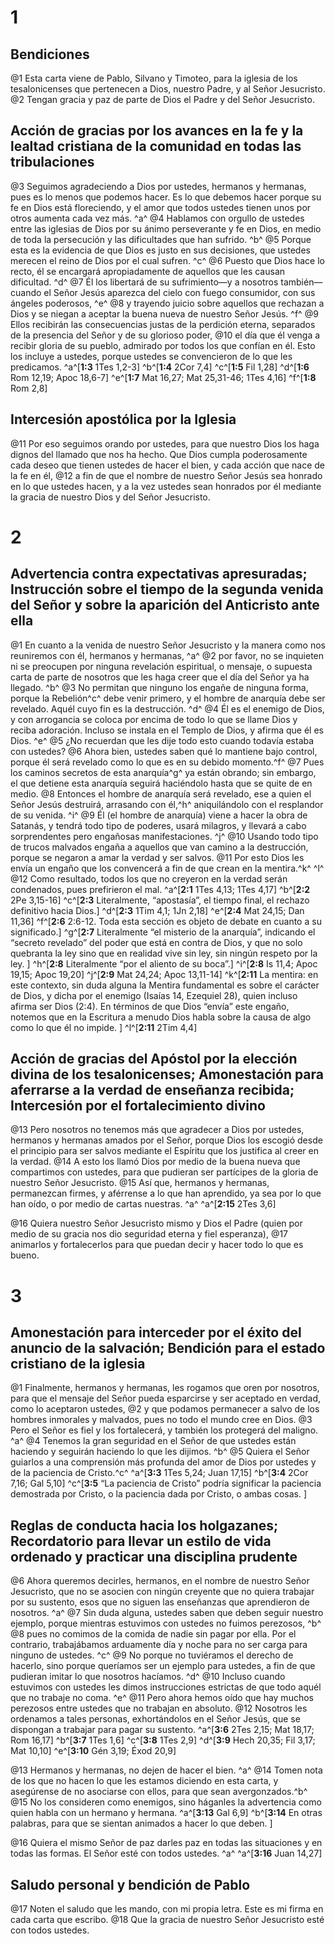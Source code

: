 # 1 
## Bendiciones
@1 Esta carta viene de Pablo, Silvano y Timoteo, para la iglesia de los tesalonicenses que pertenecen a Dios, nuestro Padre, y al Señor Jesucristo. @2 Tengan gracia y paz de parte de Dios el Padre y del Señor Jesucristo. 

## Acción de gracias por los avances en la fe y la lealtad cristiana de la comunidad en todas las tribulaciones
@3 Seguimos agradeciendo a Dios por ustedes, hermanos y hermanas, pues es lo menos que podemos hacer. Es lo que debemos hacer porque su fe en Dios está floreciendo, y el amor que todos ustedes tienen unos por otros aumenta cada vez más. ^a^ @4 Hablamos con orgullo de ustedes entre las iglesias de Dios por su ánimo perseverante y fe en Dios, en medio de toda la persecución y las dificultades que han sufrido. ^b^ @5 Porque esta es la evidencia de que Dios es justo en sus decisiones, que ustedes merecen el reino de Dios por el cual sufren. ^c^ @6 Puesto que Dios hace lo recto, él se encargará apropiadamente de aquellos que les causan dificultad. ^d^ @7 Él los libertará de su sufrimiento—y a nosotros también—cuando el Señor Jesús aparezca del cielo con fuego consumidor, con sus ángeles poderosos, ^e^ @8 y trayendo juicio sobre aquellos que rechazan a Dios y se niegan a aceptar la buena nueva de nuestro Señor Jesús. ^f^ @9 Ellos recibirán las consecuencias justas de la perdición eterna, separados de la presencia del Señor y de su glorioso poder, @10 el día que él venga a recibir gloria de su pueblo, admirado por todos los que confían en él. Esto los incluye a ustedes, porque ustedes se convencieron de lo que les predicamos. 
^a^[**1:3** 1Tes 1,2-3] ^b^[**1:4** 2Cor 7,4] ^c^[**1:5** Fil 1,28] ^d^[**1:6** Rom 12,19; Apoc 18,6-7] ^e^[**1:7** Mat 16,27; Mat 25,31-46; 1Tes 4,16] ^f^[**1:8** Rom 2,8]

## Intercesión apostólica por la Iglesia
@11 Por eso seguimos orando por ustedes, para que nuestro Dios los haga dignos del llamado que nos ha hecho. Que Dios cumpla poderosamente cada deseo que tienen ustedes de hacer el bien, y cada acción que nace de la fe en él, @12 a fin de que el nombre de nuestro Señor Jesús sea honrado en lo que ustedes hacen, y a la vez ustedes sean honrados por él mediante la gracia de nuestro Dios y del Señor Jesucristo. 

# 2 
## Advertencia contra expectativas apresuradas; Instrucción sobre el tiempo de la segunda venida del Señor y sobre la aparición del Anticristo ante ella
@1 En cuanto a la venida de nuestro Señor Jesucristo y la manera como nos reuniremos con él, hermanos y hermanas, ^a^ @2 por favor, no se inquieten ni se preocupen por ninguna revelación espiritual, o mensaje, o supuesta carta de parte de nosotros que les haga creer que el día del Señor ya ha llegado. ^b^ @3 No permitan que ninguno los engañe de ninguna forma, porque la Rebelión^c^ debe venir primero, y el hombre de anarquía debe ser revelado. Aquél cuyo fin es la destrucción. ^d^ @4 Él es el enemigo de Dios, y con arrogancia se coloca por encima de todo lo que se llame Dios y reciba adoración. Incluso se instala en el Templo de Dios, y afirma que él es Dios. ^e^ @5 ¿No recuerdan que les dije todo esto cuando todavía estaba con ustedes? @6 Ahora bien, ustedes saben qué lo mantiene bajo control, porque él será revelado como lo que es en su debido momento.^f^ @7 Pues los caminos secretos de esta anarquía^g^ ya están obrando; sin embargo, el que detiene esta anarquía seguirá haciéndolo hasta que se quite de en medio. @8 Entonces el hombre de anarquía será revelado, ese a quien el Señor Jesús destruirá, arrasando con él,^h^ aniquilándolo con el resplandor de su venida. ^i^ @9 Él (el hombre de anarquía) viene a hacer la obra de Satanás, y tendrá todo tipo de poderes, usará milagros, y llevará a cabo sorprendentes pero engañosas manifestaciones. ^j^ @10 Usando todo tipo de trucos malvados engaña a aquellos que van camino a la destrucción, porque se negaron a amar la verdad y ser salvos. @11 Por esto Dios les envía un engaño que los convencerá a fin de que crean en la mentira.^k^ ^l^ @12 Como resultado, todos los que no creyeron en la verdad serán condenados, pues prefirieron el mal. 
^a^[**2:1** 1Tes 4,13; 1Tes 4,17] ^b^[**2:2** 2Pe 3,15-16] ^c^[**2:3** Literalmente, “apostasía”, el tiempo final, el rechazo definitivo hacia Dios.] ^d^[**2:3** 1Tim 4,1; 1Jn 2,18] ^e^[**2:4** Mat 24,15; Dan 11,36] ^f^[**2:6** 2:6-12. Toda esta sección es objeto de debate en cuanto a su significado.] ^g^[**2:7** Literalmente “el misterio de la anarquía”, indicando el “secreto revelado” del poder que está en contra de Dios, y que no solo quebranta la ley sino que en realidad vive sin ley, sin ningún respeto por la ley. ] ^h^[**2:8** Literalmente “por el aliento de su boca”.] ^i^[**2:8** Is 11,4; Apoc 19,15; Apoc 19,20] ^j^[**2:9** Mat 24,24; Apoc 13,11-14] ^k^[**2:11** La mentira: en este contexto, sin duda alguna la Mentira fundamental es sobre el carácter de Dios, y dicha por el enemigo (Isaías 14, Ezequiel 28), quien incluso afirma ser Dios (2:4). En términos de que Dios “envía” este engaño, notemos que en la Escritura a menudo Dios habla sobre la causa de algo como lo que él no impide. ] ^l^[**2:11** 2Tim 4,4]

## Acción de gracias del Apóstol por la elección divina de los tesalonicenses; Amonestación para aferrarse a la verdad de enseñanza recibida; Intercesión por el fortalecimiento divino
@13 Pero nosotros no tenemos más que agradecer a Dios por ustedes, hermanos y hermanas amados por el Señor, porque Dios los escogió desde el principio para ser salvos mediante el Espíritu que los justifica al creer en la verdad. @14 A esto los llamó Dios por medio de la buena nueva que compartimos con ustedes, para que pudieran ser partícipes de la gloria de nuestro Señor Jesucristo. @15 Así que, hermanos y hermanas, permanezcan firmes, y aférrense a lo que han aprendido, ya sea por lo que han oído, o por medio de cartas nuestras. ^a^ 
^a^[**2:15** 2Tes 3,6]

@16 Quiera nuestro Señor Jesucristo mismo y Dios el Padre (quien por medio de su gracia nos dio seguridad eterna y fiel esperanza), @17 animarlos y fortalecerlos para que puedan decir y hacer todo lo que es bueno. 

# 3 
## Amonestación para interceder por el éxito del anuncio de la salvación; Bendición para el estado cristiano de la iglesia
@1 Finalmente, hermanos y hermanas, les rogamos que oren por nosotros, para que el mensaje del Señor pueda esparcirse y ser aceptado en verdad, como lo aceptaron ustedes, @2 y que podamos permanecer a salvo de los hombres inmorales y malvados, pues no todo el mundo cree en Dios. @3 Pero el Señor es fiel y los fortalecerá, y también los protegerá del maligno. ^a^ @4 Tenemos la gran seguridad en el Señor de que ustedes están haciendo y seguirán haciendo lo que les dijimos. ^b^ @5 Quiera el Señor guiarlos a una comprensión más profunda del amor de Dios por ustedes y de la paciencia de Cristo.^c^ 
^a^[**3:3** 1Tes 5,24; Juan 17,15] ^b^[**3:4** 2Cor 7,16; Gal 5,10] ^c^[**3:5** “La paciencia de Cristo” podría significar la paciencia demostrada por Cristo, o la paciencia dada por Cristo, o ambas cosas. ]

## Reglas de conducta hacia los holgazanes; Recordatorio para llevar un estilo de vida ordenado y practicar una disciplina prudente
@6 Ahora queremos decirles, hermanos, en el nombre de nuestro Señor Jesucristo, que no se asocien con ningún creyente que no quiera trabajar por su sustento, esos que no siguen las enseñanzas que aprendieron de nosotros. ^a^ @7 Sin duda alguna, ustedes saben que deben seguir nuestro ejemplo, porque mientras estuvimos con ustedes no fuimos perezosos, ^b^ @8 pues no comimos de la comida de nadie sin pagar por ella. Por el contrario, trabajábamos arduamente día y noche para no ser carga para ninguno de ustedes. ^c^ @9 No porque no tuviéramos el derecho de hacerlo, sino porque queríamos ser un ejemplo para ustedes, a fin de que pudieran imitar lo que nosotros hacíamos. ^d^ @10 Incluso cuando estuvimos con ustedes les dimos instrucciones estrictas de que todo aquél que no trabaje no coma. ^e^ @11 Pero ahora hemos oído que hay muchos perezosos entre ustedes que no trabajan en absoluto. @12 Nosotros les ordenamos a tales personas, exhortándolos en el Señor Jesús, que se dispongan a trabajar para pagar su sustento. 
^a^[**3:6** 2Tes 2,15; Mat 18,17; Rom 16,17] ^b^[**3:7** 1Tes 1,6] ^c^[**3:8** 1Tes 2,9] ^d^[**3:9** Hech 20,35; Fil 3,17; Mat 10,10] ^e^[**3:10** Gén 3,19; Éxod 20,9]

@13 Hermanos y hermanas, no dejen de hacer el bien. ^a^ @14 Tomen nota de los que no hacen lo que les estamos diciendo en esta carta, y asegúrense de no asociarse con ellos, para que sean avergonzados.^b^ @15 No los consideren como enemigos, sino háganles la advertencia como quien habla con un hermano y hermana. 
^a^[**3:13** Gal 6,9] ^b^[**3:14** En otras palabras, para que se sientan animados a hacer lo que deben. ]

@16 Quiera el mismo Señor de paz darles paz en todas las situaciones y en todas las formas. El Señor esté con todos ustedes. ^a^ 
^a^[**3:16** Juan 14,27]

## Saludo personal y bendición de Pablo
@17 Noten el saludo que les mando, con mi propia letra. Este es mi firma en cada carta que escribo. @18 Que la gracia de nuestro Señor Jesucristo esté con todos ustedes. 